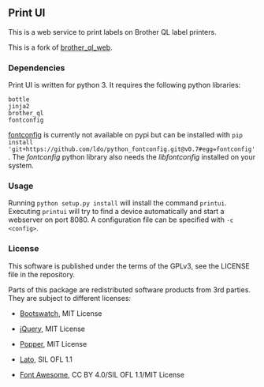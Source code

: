 ## Print UI

This is a web service to print labels on Brother QL label printers.

This is a fork of [brother_ql_web](https://github.com/pklaus/brother_ql_web).

### Dependencies

Print UI is written for python 3. It requires the following python libraries:

```
bottle
jinja2
brother_ql
fontconfig
```

[fontconfig](https://github.com/ldo/python_fontconfig) is currently not available on pypi but can be installed with `pip install 'git+https://github.com/ldo/python_fontconfig.git@v0.7#egg=fontconfig'`. The *fontconfig* python library also needs the *libfontconfig* installed on your system.

### Usage

Running `python setup.py install` will install the command `printui`. Executing `printui` will try to find a device automatically and start a webserver on port 8080. A configuration file can be specified with `-c <config>`.

### License

This software is published under the terms of the GPLv3, see the LICENSE file in the repository.

Parts of this package are redistributed software products from 3rd parties. They are subject to different licenses:

  * [Bootswatch](https://bootswatch.com/), MIT License

  * [jQuery](https://jquery.com/), MIT License

  * [Popper](https://popper.js.org/), MIT License

  * [Lato](http://www.latofonts.com/lato-free-fonts/), SIL OFL 1.1

  * [Font Awesome](https://fontawesome.com/), CC BY 4.0/SIL OFL 1.1/MIT License
